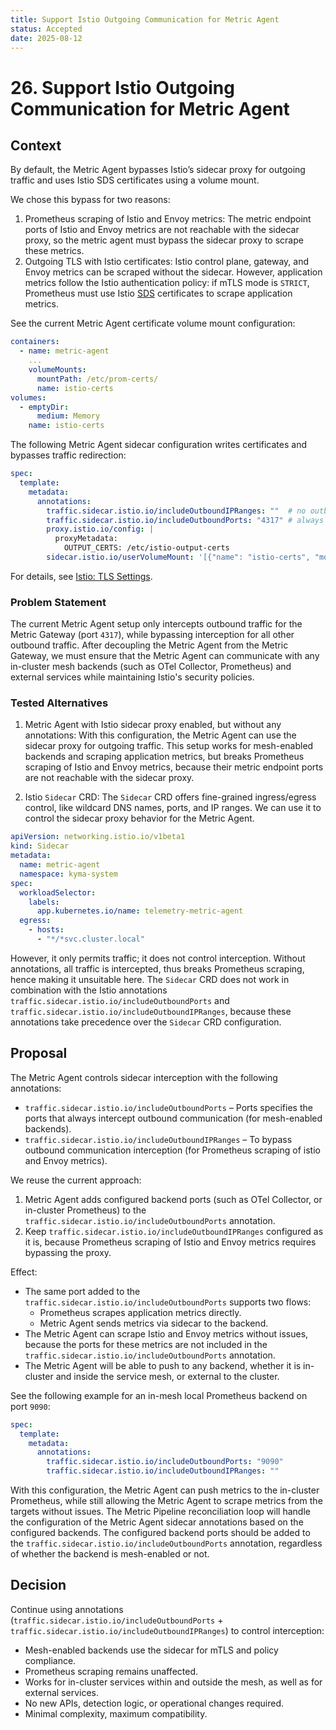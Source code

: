 ```yaml
---
title: Support Istio Outgoing Communication for Metric Agent
status: Accepted
date: 2025-08-12
---
```


# 26. Support Istio Outgoing Communication for Metric Agent

## Context

By default, the Metric Agent bypasses Istio’s sidecar proxy for outgoing traffic and uses Istio SDS certificates using a volume mount.

We chose this bypass for two reasons:

1. Prometheus scraping of Istio and Envoy metrics: The metric endpoint ports of Istio and Envoy metrics are not reachable with the sidecar proxy, so the metric agent must bypass the sidecar proxy to scrape these metrics.
2. Outgoing TLS with Istio certificates: Istio control plane, gateway, and Envoy metrics can be scraped without the sidecar. However, application metrics follow the Istio authentication policy: if mTLS mode is `STRICT`, Prometheus must use Istio [SDS](https://www.envoyproxy.io/docs/envoy/latest/configuration/security/secret) certificates to scrape application metrics.

See the current Metric Agent certificate volume mount configuration:

```yaml
containers:
  - name: metric-agent
    ...
    volumeMounts:
      mountPath: /etc/prom-certs/
      name: istio-certs
volumes:
  - emptyDir:
      medium: Memory
    name: istio-certs
```

The following Metric Agent sidecar configuration writes certificates and bypasses traffic redirection:

```yaml
spec:
  template:
    metadata:
      annotations:
        traffic.sidecar.istio.io/includeOutboundIPRanges: ""  # no outbound interception
        traffic.sidecar.istio.io/includeOutboundPorts: "4317" # always intercept OTLP traffic to Metric Gateway
        proxy.istio.io/config: |  
          proxyMetadata:
            OUTPUT_CERTS: /etc/istio-output-certs
        sidecar.istio.io/userVolumeMount: '[{"name": "istio-certs", "mountPath": "/etc/istio-output-certs"}]'
```

For details, see [Istio: TLS Settings](https://istio.io/latest/docs/ops/integrations/prometheus/#tls-settings).

### Problem Statement
The current Metric Agent setup only intercepts outbound traffic for the Metric Gateway (port `4317`), while bypassing interception for all other outbound traffic.
After decoupling the Metric Agent from the Metric Gateway, we must ensure that the Metric Agent can communicate with any in-cluster mesh backends (such as OTel Collector, Prometheus) and external services while maintaining Istio's security policies.

### Tested Alternatives

1. Metric Agent with Istio sidecar proxy enabled, but without any annotations:
   With this configuration, the Metric Agent can use the sidecar proxy for outgoing traffic. This setup works for mesh-enabled backends and scraping application metrics, but breaks Prometheus scraping of Istio and Envoy metrics, because their metric endpoint ports are not reachable with the sidecar proxy.

2. Istio `Sidecar` CRD:
   The `Sidecar` CRD offers fine-grained ingress/egress control, like wildcard DNS names, ports, and IP ranges. We can use it to control the sidecar proxy behavior for the Metric Agent.

```yaml
apiVersion: networking.istio.io/v1beta1
kind: Sidecar
metadata:
  name: metric-agent
  namespace: kyma-system
spec:
  workloadSelector:
    labels:
      app.kubernetes.io/name: telemetry-metric-agent
  egress:
    - hosts:
      - "*/*svc.cluster.local"
```

However, it only permits traffic; it does not control interception. Without annotations, all traffic is intercepted, thus breaks Prometheus scraping, hence making it unsuitable here.
The `Sidecar` CRD does not work in combination with the Istio annotations `traffic.sidecar.istio.io/includeOutboundPorts` and `traffic.sidecar.istio.io/includeOutboundIPRanges`, because these annotations take precedence over the `Sidecar` CRD configuration.

## Proposal

The Metric Agent controls sidecar interception with the following annotations:
- `traffic.sidecar.istio.io/includeOutboundPorts` – Ports specifies the ports that always intercept outbound communication (for mesh-enabled backends).
- `traffic.sidecar.istio.io/includeOutboundIPRanges` – To bypass outbound communication interception (for Prometheus scraping of istio and Envoy metrics).

We reuse the current approach:
1. Metric Agent adds configured backend ports (such as OTel Collector, or in-cluster Prometheus) to the `traffic.sidecar.istio.io/includeOutboundPorts` annotation.
2. Keep `traffic.sidecar.istio.io/includeOutboundIPRanges` configured as it is, because Prometheus scraping of Istio and Envoy metrics requires bypassing the proxy.

Effect:
- The same port added to the `traffic.sidecar.istio.io/includeOutboundPorts` supports two flows:
  - Prometheus scrapes application metrics directly.
  - Metric Agent sends metrics via sidecar to the backend.
- The Metric Agent can scrape Istio and Envoy metrics without issues, because the ports for these metrics are not included in the `traffic.sidecar.istio.io/includeOutboundPorts` annotation.
- The Metric Agent will be able to push to any backend, whether it is in-cluster and inside the service mesh, or external to the cluster.

See the following example for an in-mesh local Prometheus backend on port `9090`:

```yaml
spec:
  template:
    metadata:
      annotations:
        traffic.sidecar.istio.io/includeOutboundPorts: "9090"
        traffic.sidecar.istio.io/includeOutboundIPRanges: ""
```

With this configuration, the Metric Agent can push metrics to the in-cluster Prometheus, while still allowing the Metric Agent to scrape metrics from the targets without issues.
The Metric Pipeline reconciliation loop will handle the configuration of the Metric Agent sidecar annotations based on the configured backends. The configured backend ports should be added to the `traffic.sidecar.istio.io/includeOutboundPorts` annotation, regardless of whether the backend is mesh-enabled or not.

## Decision

Continue using annotations (`traffic.sidecar.istio.io/includeOutboundPorts` + `traffic.sidecar.istio.io/includeOutboundIPRanges`) to control interception:
 
- Mesh-enabled backends use the sidecar for mTLS and policy compliance.
- Prometheus scraping remains unaffected.
- Works for in-cluster services within and outside the mesh, as well as for external services.
- No new APIs, detection logic, or operational changes required.
- Minimal complexity, maximum compatibility.

